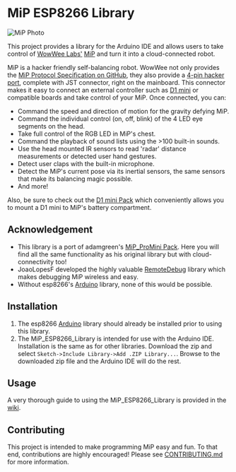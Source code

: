 # MiP ESP8266 Library
![MiP Photo](https://github.com/WowWeeLabs/MiP-BLE-Protocol/blob/master/Images/MiP.png)<br>

This project provides a library for the Arduino IDE and allows users to take control of [WowWee Labs'](https://github.com/WowWeeLabs/)  [MiP](https://wowwee.com/mip) and turn it into a cloud-connected robot.

MiP is a hacker friendly self-balancing robot. WowWee not only provides the [MiP Protocol Specification on GitHub](https://github.com/WowWeeLabs/MiP-BLE-Protocol), they also provide a [4-pin hacker port](https://cdn.sparkfun.com/assets/learn_tutorials/2/8/5/HackingPortAnnotated.png), complete with JST connector, right on the mainboard. This connector makes it easy to connect an external controller such as [D1 mini](https://wiki.wemos.cc/products:d1:d1_mini) or compatible boards and take control of your MiP. Once connected, you can:
*   Command the speed and direction of motion for the gravity defying MiP.
*   Command the individual control (on, off, blink) of the 4 LED eye segments on the head.
*   Take full control of the RGB LED in MiP's chest.
*   Command the playback of sound lists using the >100 built-in sounds.
*   Use the head mounted IR sensors to read 'radar' distance measurements or detected user hand gestures.
*   Detect user claps with the built-in microphone.
*   Detect the MiP's current pose via its inertial sensors, the same sensors that make its balancing magic possible.
*   And more!
  
Also, be sure to check out the [D1 mini Pack](https://github.com/Tiogaplanet/MiP_D1-mini-Pack) which conveniently allows you to mount a D1 mini to MiP's battery compartment.

## Acknowledgement
*   This library is a port of adamgreen's [MiP_ProMini Pack](https://github.com/adamgreen/MiP_ProMini-Pack).  Here you will find all the  same functionality as his original library but with cloud-connectivity too!<br>
*   JoaoLopesF developed the highly valuable [RemoteDebug](https://github.com/JoaoLopesF/RemoteDebug) library which makes debugging MiP wireless and easy.
*   Without esp8266's [Arduino](https://github.com/esp8266/Arduino) library, none of this would be possible.

## Installation
1.  The esp8266 [Arduino](https://github.com/esp8266/Arduino) library should already be installed prior to using this library.
2.  The MiP_ESP8266_Library is intended for use with the Arduino IDE.  Installation is the same as for other libraries.  Download the zip and select `Sketch->Include Library->Add .ZIP Library...`.  Browse to the downloaded zip file and the Arduino IDE will do the rest.

## Usage
A very thorough guide to using the MiP_ESP8266_Library is provided in the [wiki](https://github.com/Tiogaplanet/MiP_ESP8266_Library/wiki).

## Contributing
This project is intended to make programming MiP easy and fun.  To that end, contributions are highly encouraged!  Please see [CONTRIBUTING.md](https://github.com/Tiogaplanet/MiP_ESP8266_Library/blob/master/CONTRIBUTING.md) for more information.
